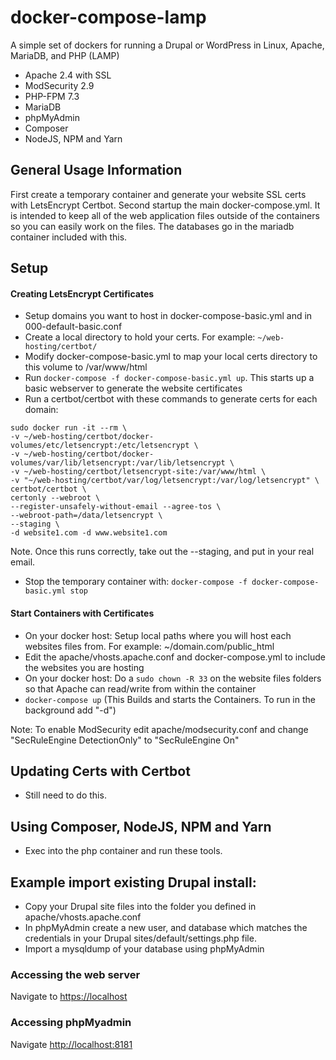 # docker-compose-lamp
A simple set of dockers for running a Drupal or WordPress in Linux, Apache, MariaDB, and PHP (LAMP)
- Apache 2.4 with SSL
- ModSecurity 2.9
- PHP-FPM 7.3
- MariaDB
- phpMyAdmin
- Composer
- NodeJS, NPM and Yarn

## General Usage Information

First create a temporary container and generate your website SSL certs with LetsEncrypt Certbot. Second startup the main docker-compose.yml. It is intended to keep all of the web application files outside of the containers so you can easily work on the files. The databases go in the mariadb container included with this.

## Setup

#### Creating LetsEncrypt Certificates
* Setup domains you want to host in docker-compose-basic.yml and in 000-default-basic.conf
* Create a local directory to hold your certs. For example: `~/web-hosting/certbot/`
* Modify docker-compose-basic.yml to map your local certs directory to this volume to /var/www/html
* Run `docker-compose -f docker-compose-basic.yml up`. This starts up a basic webserver to generate the website certificates
* Run a certbot/certbot with these commands to generate certs for each domain:
```
sudo docker run -it --rm \
-v ~/web-hosting/certbot/docker-volumes/etc/letsencrypt:/etc/letsencrypt \
-v ~/web-hosting/certbot/docker-volumes/var/lib/letsencrypt:/var/lib/letsencrypt \
-v ~/web-hosting/certbot/letsencrypt-site:/var/www/html \
-v "~/web-hosting/certbot/var/log/letsencrypt:/var/log/letsencrypt" \
certbot/certbot \
certonly --webroot \
--register-unsafely-without-email --agree-tos \
--webroot-path=/data/letsencrypt \
--staging \
-d website1.com -d www.website1.com
```
Note. Once this runs correctly, take out the --staging, and put in your real email.
* Stop the temporary container with: `docker-compose -f docker-compose-basic.yml stop`

#### Start Containers with Certificates
* On your docker host: Setup local paths where you will host each websites files from. For example: ~/domain.com/public_html 
* Edit the apache/vhosts.apache.conf and docker-compose.yml to include the websites you are hosting
* On your docker host: Do a `sudo chown -R 33` on the website files folders so that Apache can read/write from within the container
* `docker-compose up` (This Builds and starts the Containers. To run in the background add "-d")

Note: To enable ModSecurity edit apache/modsecurity.conf and change "SecRuleEngine DetectionOnly" to "SecRuleEngine On"

## Updating Certs with Certbot
- Still need to do this.

## Using Composer, NodeJS, NPM and Yarn
- Exec into the php container and run these tools.

## Example import existing Drupal install:

-  Copy your Drupal site files into the folder you defined in apache/vhosts.apache.conf
-  In phpMyAdmin create a new user, and database which matches the credentials in your Drupal sites/default/settings.php file.
-  Import a mysqldump of your database using phpMyAdmin

### Accessing the web server

Navigate to [https://localhost](https://localhost)

### Accessing phpMyadmin

Navigate [http://localhost:8181](http://localhost:8181)

